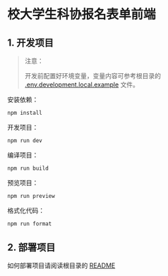 # 校大学生科协报名表单前端

## 1. 开发项目

> 注意：
>
> 开发前配置好环境变量，变量内容可参考根目录的 [.env.development.local.example](.env.development.local.example) 文件。

安装依赖：

```sh
npm install
```

开发项目：

```sh
npm run dev
```

编译项目：

```sh
npm run build
```

预览项目：

```sh
npm run preview
```

格式化代码：

```sh
npm run format
```

## 2. 部署项目

如何部署项目请阅读根目录的 [README](../README.md)
